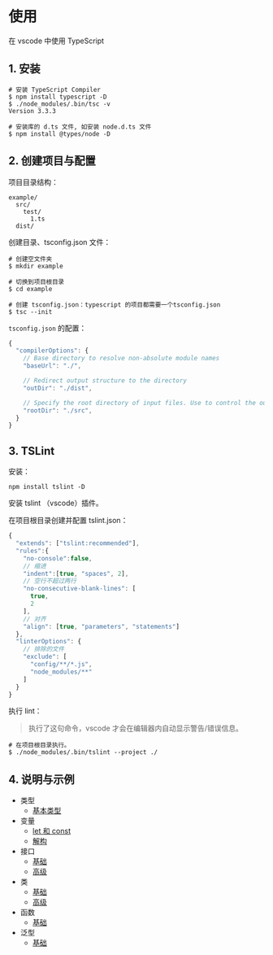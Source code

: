 # 使用

在 vscode 中使用 TypeScript

## 1. 安装

```shell
# 安装 TypeScript Compiler
$ npm install typescript -D
$ ./node_modules/.bin/tsc -v
Version 3.3.3

# 安装库的 d.ts 文件, 如安装 node.d.ts 文件
$ npm install @types/node -D
```

## 2. 创建项目与配置

项目目录结构：

```text
example/
  src/
    test/
      1.ts
  dist/
```

创建目录、tsconfig.json 文件：

```shell
# 创建空文件夹
$ mkdir example

# 切换到项目根目录
$ cd example

# 创建 tsconfig.json：typescript 的项目都需要一个tsconfig.json
$ tsc --init
```

`tsconfig.json` 的配置：

```javascript
{
  "compilerOptions": {
    // Base directory to resolve non-absolute module names
    "baseUrl": "./",

    // Redirect output structure to the directory
    "outDir": "./dist",

    // Specify the root directory of input files. Use to control the output directory structure with --outDir. 
    "rootDir": "./src",
  }
}
```

## 3. TSLint

安装：

```shell
npm install tslint -D
```

安装 tslint （vscode）插件。

在项目根目录创建并配置 tslint.json：

```javascript
{
  "extends": ["tslint:recommended"],
  "rules":{
    "no-console":false,
    // 缩进
    "indent":[true, "spaces", 2],
    // 空行不超过两行
    "no-consecutive-blank-lines": [
      true,
      2
    ],
    // 对齐
    "align": [true, "parameters", "statements"]
  },
  "linterOptions": {
    // 排除的文件
    "exclude": [
      "config/**/*.js",
      "node_modules/**"
    ]
  }
}
```

执行 lint：

>执行了这句命令，vscode 才会在编辑器内自动显示警告/错误信息。

```shell
# 在项目根目录执行。
$ ./node_modules/.bin/tslint --project ./
```

## 4. 说明与示例

* 类型
  * [基本类型](./example/src/01-basic-types/1.type.ts)
* 变量
  * [let 和 const](./example/src/02-variable-declarations/1.let&const.ts)
  * [解构](./example/src/02-variable-declarations/2.deconstruction.ts)
* 接口
  * [基础](./example/src/03-interfaces/1.basic.ts)
  * [高级](./example/src/03-interfaces/2.advance.ts)
* 类
  * [基础](./example/src/04-classes/1.basis.ts)
  * [高级](./example/src/04-classes/2.advance.ts)
* 函数
  * [基础](./example/src/05-functions/1.basis.ts)
* 泛型
  * [基础](./example/src/06-generics/1.basis.ts)
